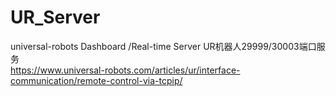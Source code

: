 # UR_Server
universal-robots Dashboard /Real-time Server UR机器人29999/30003端口服务  
https://www.universal-robots.com/articles/ur/interface-communication/remote-control-via-tcpip/
